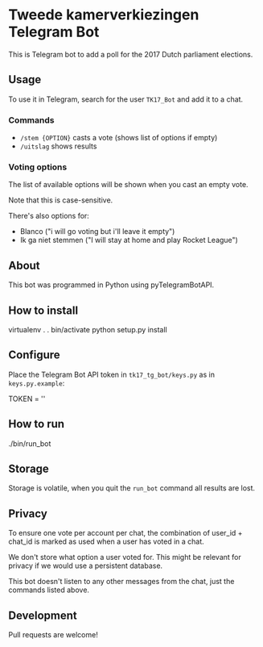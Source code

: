 # Tweede kamerverkiezingen Telegram Bot

This is Telegram bot to add a poll for the 2017 Dutch parliament elections.

## Usage

To use it in Telegram, search for the user `TK17_Bot` and add it to a chat.


###  Commands

- `/stem {OPTION}` casts a vote (shows list of options if empty)
- `/uitslag` shows results


### Voting options

The list of available options will be shown when you cast an empty vote.

Note that this is case-sensitive.

There's also options for:
- Blanco ("i will go voting but i'll leave it empty")
- Ik ga niet stemmen ("I will stay at home and play Rocket League")


## About

This bot was programmed in Python using pyTelegramBotAPI.


## How to install

  virtualenv .
  . bin/activate
  python setup.py install


## Configure

Place the Telegram Bot API token in `tk17_tg_bot/keys.py` as in
`keys.py.example`:

  TOKEN = ''


## How to run

  ./bin/run_bot


## Storage

Storage is volatile, when you quit the `run_bot` command all results are lost.


## Privacy

To ensure one vote per account per chat, the combination of user_id + chat_id
is marked as used when a user has voted in a chat.

We don't store what option a user voted for.
This might be relevant for privacy if we would use a persistent database.

This bot doesn't listen to any other messages from the chat, just the commands
listed above.


## Development

Pull requests are welcome!
